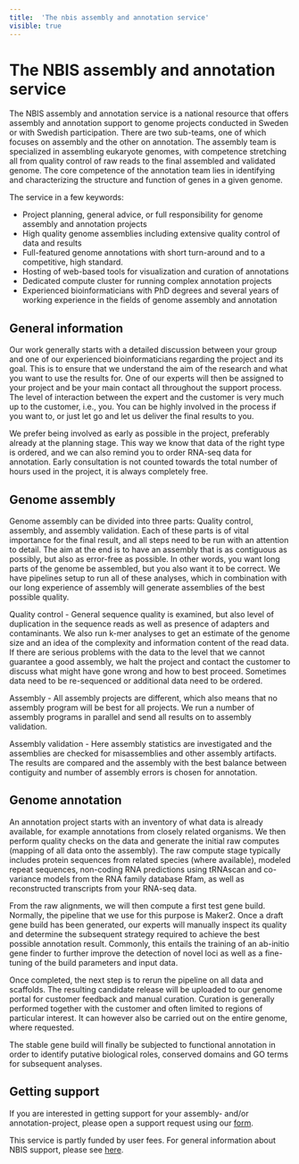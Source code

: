 ```yaml
---
title:  'The nbis assembly and annotation service'
visible: true
---
```

    

# The NBIS assembly and annotation service

The NBIS assembly and annotation service is a national resource that offers assembly and annotation support to genome projects conducted in Sweden or with Swedish participation. There are two sub-teams, one of which focuses on assembly and the other on annotation. The assembly team is specialized in assembling eukaryote genomes, with competence stretching all from quality control of raw reads to the final assembled and validated genome. The core competence of the annotation team lies in identifying and characterizing the structure and function of genes in a given genome.

The service in a few keywords:

  * Project planning, general advice, or full responsibility for genome assembly and annotation projects
  * High quality genome assemblies including extensive quality control of data and results
  * Full-featured genome annotations with short turn-around and to a competitive, high standard.
  * Hosting of web-based tools for visualization and curation of annotations
  * Dedicated compute cluster for running complex annotation projects
  * Experienced bioinformaticians with PhD degrees and several years of working experience in the fields of genome assembly and annotation



## General information

Our work generally starts with a detailed discussion between your group and one of our experienced bioinformaticians regarding the project and its goal. This is to ensure that we understand the aim of the research and what you want to use the results for. One of our experts will then be assigned to your project and be your main contact all throughout the support process. The level of interaction between the expert and the customer is very much up to the customer, i.e., you. You can be highly involved in the process if you want to, or just let go and let us deliver the final results to you.

We prefer being involved as early as possible in the project, preferably already at the planning stage. This way we know that data of the right type is ordered, and we can also remind you to order RNA-seq data for annotation. Early consultation is not counted towards the total number of hours used in the project, it is always completely free.

## Genome assembly

Genome assembly can be divided into three parts: Quality control, assembly, and assembly validation. Each of these parts is of vital importance for the final result, and all steps need to be run with an attention to detail. The aim at the end is to have an assembly that is as contiguous as possibly, but also as error-free as possible. In other words, you want long parts of the genome be assembled, but you also want it to be correct. We have pipelines setup to run all of these analyses, which in combination with our long experience of assembly will generate assemblies of the best possible quality.

Quality control - General sequence quality is examined, but also level of duplication in the sequence reads as well as presence of adapters and contaminants. We also run k-mer analyses to get an estimate of the genome size and an idea of the complexity and information content of the read data. If there are serious problems with the data to the level that we cannot guarantee a good assembly, we halt the project and contact the customer to discuss what might have gone wrong and how to best proceed. Sometimes data need to be re-sequenced or additional data need to be ordered.

Assembly - All assembly projects are different, which also means that no assembly program will be best for all projects. We run a number of assembly programs in parallel and send all results on to assembly validation.

Assembly validation - Here assembly statistics are investigated and the assemblies are checked for misassemblies and other assembly artifacts. The results are compared and the assembly with the best balance between contiguity and number of assembly errors is chosen for annotation.

## Genome annotation

An annotation project starts with an inventory of what data is already available, for example annotations from closely related organisms. We then perform quality checks on the data and generate the initial raw computes (mapping of all data onto the assembly). The raw compute stage typically includes protein sequences from related species (where available), modeled repeat sequences, non-coding RNA predictions using tRNAscan and co-variance models from the RNA family database Rfam, as well as reconstructed transcripts from your RNA-seq data.

From the raw alignments, we will then compute a first test gene build. Normally, the pipeline that we use for this purpose is Maker2. Once a draft gene build has been generated, our experts will manually inspect its quality and determine the subsequent strategy required to achieve the best possible annotation result. Commonly, this entails the training of an ab-initio gene finder to further improve the detection of novel loci as well as a fine-tuning of the build parameters and input data.

Once completed, the next step is to rerun the pipeline on all data and scaffolds. The resulting candidate release will be uploaded to our genome portal for customer feedback and manual curation. Curation is generally performed together with the customer and often limited to regions of particular interest. It can however also be carried out on the entire genome, where requested.

The stable gene build will finally be subjected to functional annotation in order to identify putative biological roles, conserved domains and GO terms for subsequent analyses.

## Getting support

If you are interested in getting support for your assembly- and/or annotation-project, please open a support request using our [form](</support/supportform/index.php>).

This service is partly funded by user fees. For general information about NBIS support, please see [here](</support>).
